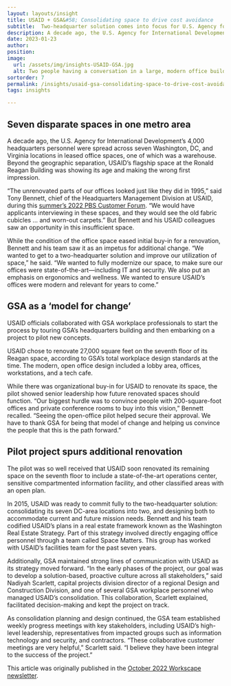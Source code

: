 ```yaml
---
layout: layouts/insight
title: USAID + GSA&#58; Consolidating space to drive cost avoidance
subtitle:  Two-headquarter solution comes into focus for U.S. Agency for International Development
description: A decade ago, the U.S. Agency for International Development’s 4,000 headquarters personnel were spread across seven locations. Officials collaborated with GSA workplace professionals on a modern, open office design pilot.
date: 2023-01-23
author:
position:
image: 
  url: /assets/img/insights-USAID-GSA.jpg
  alt: Two people having a conversation in a large, modern office building foyer
sortorder: 7
permalink: /insights/usaid-gsa-consolidating-space-to-drive-cost-avoidance/
tags: insights

---
```



## Seven disparate spaces in one metro area

A decade ago, the U.S. Agency for International Development’s 4,000 headquarters personnel were spread across seven Washington, DC, and Virginia locations in leased office spaces, one of which was a warehouse. Beyond the geographic separation, USAID’s flagship space at the Ronald Reagan Building was showing its age and making the wrong first impression.

“The unrenovated parts of our offices looked just like they did in 1995,” said Tony Bennett, chief of the Headquarters Management Division at USAID, during this <a href="https://www.gsa.gov/about-us/organization/public-buildings-service/office-of-portfolio-mgmt-customer-engagement/office-of-customer-engagement/pbs-customer-forums">summer’s 2022 PBS Customer Forum</a>. “We would have applicants interviewing in these spaces, and they would see the old fabric cubicles … and worn-out carpets.” But Bennett and his USAID colleagues saw an opportunity in this insufficient space.

While the condition of the office space eased initial buy-in for a renovation, Bennett and his team saw it as an impetus for additional change. “We wanted to get to a two-headquarter solution and improve our utilization of space,” he said. “We wanted to fully modernize our space, to make sure our offices were state-of-the-art—including IT and security. We also put an emphasis on ergonomics and wellness. We wanted to ensure USAID’s offices were modern and relevant for years to come.”

## GSA as a ‘model for change’

USAID officials collaborated with GSA workplace professionals to start the process by touring GSA’s headquarters building and then embarking on a project to pilot new concepts.

USAID chose to renovate 27,000 square feet on the seventh floor of its Reagan space, according to GSA’s total workplace design standards at the time. The modern, open office design included a lobby area, offices, workstations, and a tech cafe.

While there was organizational buy-in for USAID to renovate its space, the pilot showed senior leadership how future renovated spaces should function. “Our biggest hurdle was to convince people with 200-square-foot offices and private conference rooms to buy into this vision,” Bennett recalled. “Seeing the open-office pilot helped secure their approval. We have to thank GSA for being that model of change and helping us convince the people that this is the path forward.”

## Pilot project spurs additional renovation

The pilot was so well received that USAID soon renovated its remaining space on the seventh floor to include a state-of-the-art operations center, sensitive compartmented information facility, and other classified areas with an open plan.

In 2015, USAID was ready to commit fully to the two-headquarter solution: consolidating its seven DC-area locations into two, and designing both to accommodate current and future mission needs. Bennett and his team codified USAID’s plans in a real estate framework known as the Washington Real Estate Strategy. Part of this strategy involved directly engaging office personnel through a team called Space Matters. This group has worked with USAID’s facilities team for the past seven years.

Additionally, GSA maintained strong lines of communication with USAID as its strategy moved forward. “In the early phases of the project, our goal was to develop a solution-based, proactive culture across all stakeholders,” said Nadiyah Scarlett, capital projects division director of a regional Design and Construction Division, and one of several GSA workplace personnel who managed USAID’s consolidation. This collaboration, Scarlett explained, facilitated decision-making and kept the project on track.

As consolidation planning and design continued, the GSA team established weekly progress meetings with key stakeholders, including USAID’s high-level leadership, representatives from impacted groups such as information technology and security, and contractors. “These collaborative customer meetings are very helpful,” Scarlett said. “I believe they have been integral to the success of the project.”

This article was originally published in the <a href="https://content.govdelivery.com/accounts/USGSA/bulletins/330e523">October 2022 Workscape newsletter</a>.

